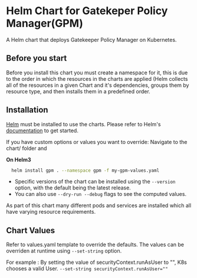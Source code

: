 # Helm Chart for Gatekeper Policy Manager(GPM)
A Helm chart that deploys Gatekeeper Policy Manager on Kubernetes.

## Before you start

Before you install this chart you must create a namespace for it, this is due to the order in which the resources in the charts are applied (Helm collects all of the resources in a given Chart and it's dependencies, groups them by resource type, and then installs them in a predefined order.

## Installation

[Helm](https://helm.sh) must be installed to use the charts.
Please refer to Helm's [documentation](https://helm.sh/docs/) to get started.

If you have custom options or values you want to override:
Navigate to the chart/ folder and 

**On Helm3**
```bash
  helm install gpm . --namespace gpm -f my-gpm-values.yaml
```
* Specific versions of the chart can be installed using the `--version` option, with the default being the latest release.
* You can also use `--dry-run --debug` flags to see the computed values.

As part of this chart many different pods and services are installed which all
have varying resource requirements.

## Chart Values
Refer to values.yaml template to override the defaults. The values can be overriden at runtime using `--set-string` option. 

For example : 
By setting the value of securityContext.runAsUser to "", K8s chooses a valid User.
`--set-string securityContext.runAsUser=""`